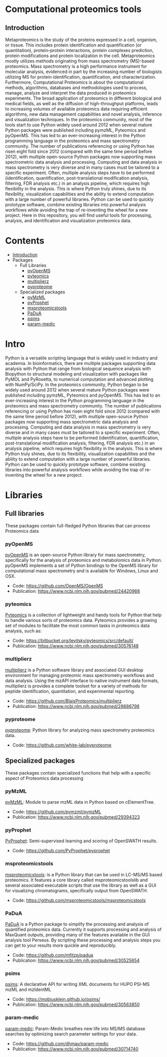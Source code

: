 # Computational proteomics tools
## Introduction

Metaproteomics is the study of the proteins expressed in a cell, organism, or tissue. This includes protein identification and quantification (or quantitation), protein–protein interactions, protein complexes prediction, protein modifications and protein localization in the cell. Metaproteomics mostly utilizes methods originating from mass spectrometry (MS)-based proteomics. Mass spectrometry is a high performance instrument for molecular analysis, evidenced in part by the increasing number of biologists utilizing MS for protein identification, quantification, and characterization. Furthermore, Computational Proteomics is about the computational methods, algorithms, databases and methodologies used to process, manage, analyze and interpret the data produced in proteomics experiments. The broad application of proteomics in different biological and medical fields, as well as the diffusion of high-throughput platforms, leads to increasing volumes of available proteomics data requiring efficient algorithms, new data management capabilities and novel analysis, inference and visualization techniques. 
In the proteomics community, most of the tools start to use Python widely used around 2012 when several mature Python packages were published including pymzML, Pyteomics and pyOpenMS. This has led to an ever-increasing interest in the Python programming language in the proteomics and mass spectrometry community. The number of publications referencing or using Python has risen eight fold since 2012 (compared with the same time period before 2012), with multiple open-source Python packages now supporting mass spectrometric data analysis and processing. Computing and data analysis in mass spectrometry is very diverse and in many cases must be tailored to a specific experiment. Often, multiple analysis steps have to be performed (identification, quantification, post-translational modification analysis, filtering, FDR analysis etc.) in an analysis pipeline, which requires high flexibility in the analysis. This is where Python truly shines, due to its flexibility, visualization capabilities and the ability to extend computation with a large number of powerful libraries. Python can be used to quickly prototype software, combine existing libraries into powerful analysis workflows while avoiding the trap of re-inventing the wheel for a new project.
Here in this repository, you will find useful tools for processing, analysis, and identification and visualization proteomics data.


# Contents

* [Introduction](#intro)
* Packages
  * Full Libraries
    * [pyOpenMS](#pyOpenMS)
    * [pyteomics](#pyteomics)
    * [multiplierz](#multiplierz)
    * [pyproteome](#pyproteome)
  * Specialized packages
    * [pyMzML](#pyMzML)
    * [pyProphet](#pyProphet)
    * [msproteomicstools](#msproteomicstools)
    * [PaDuA](#PaDuA)
    * [psims](#psims)    
    * [param-medic](#param-medic)    

<a name="intro"></a>
# Intro

Python is a versatile scripting language that is widely used in industry and academia. In bioinformatics, there are multiple packages supporting data analysis with Python that range from biological sequence analysis with Biopython to structural modeling and visualization with packages like PyMOL and PyRosetta, to numerical computation and advanced plotting with NumPy/SciPy. In the proteomics community, Python began to be widely used around 2012 when several mature Python packages were published including pymzML, Pyteomics and pyOpenMS. This has led to an ever-increasing interest in the Python programming language in the proteomics and mass spectrometry community. The number of publications referencing or using Python has risen eight fold since 2012 (compared with the same time period before 2012), with multiple open-source Python packages now supporting mass spectrometric data analysis and processing. Computing and data analysis in mass spectrometry is very diverse and in many cases must be tailored to a specific experiment. Often, multiple analysis steps have to be performed (identification, quantification, post-translational modification analysis, filtering, FDR analysis etc.) in an analysis pipeline, which requires high flexibility in the analysis. This is where Python truly shines, due to its flexibility, visualization capabilities and the ability to extend computation with a large number of powerful libraries. Python can be used to quickly prototype software, combine existing libraries into powerful analysis workflows while avoiding the trap of re-inventing the wheel for a new project.

# Libraries

## Full libraries

These packages contain full-fledged Python libraries that can process Proteomics data

<a name="pyOpenMS"></a>
### pyOpenMS

[pyOpenMS](https://pyopenms.readthedocs.io/en/latest/) is an open-source Python library for mass spectrometry, specifically for the analysis of proteomics and metabolomics data in Python. pyOpenMS implements a set of Python bindings to the OpenMS library for computational mass spectrometry and is available for Windows, Linux and OSX.

* Code: https://github.com/OpenMS/OpenMS
* Publication: https://www.ncbi.nlm.nih.gov/pubmed/24420968

<a name="pyteomics"></a>
### pyteomics

[Pyteomics](https://pyteomics.readthedocs.io/en/latest/) is a collection of lightweight and handy tools for Python that help to handle various sorts of proteomics data. Pyteomics provides a growing set of modules to facilitate the most common tasks in proteomics data analysis, such as:

* Code: https://bitbucket.org/levitsky/pyteomics/src/default/
* Publication: https://www.ncbi.nlm.nih.gov/pubmed/30576148

<a name="multiplierz"></a>
### multiplierz
[multiplierz](https://github.com/BlaisProteomics/multiplierz) is a Python software library and associated GUI desktop environment for managing proteomic mass spectrometry workflows and data analysis. Using the mzAPI interface to native instrument data formats, multiplierz is provides a complete toolset for a variety of methods for peptide identification, quantitation, and experimental reporting.

* Code: https://github.com/BlaisProteomics/multiplierz
* Publication: https://www.ncbi.nlm.nih.gov/pubmed/28686798

<a name="pyproteome"></a>
### pyproteome

[pyproteome](https://github.com/white-lab/pyproteome): Python library for analyzing mass spectrometry proteomics data.

* Code: https://github.com/white-lab/pyproteome

## Specialized packages

These packages contain specialized functions that help with a specific aspect of Proteomics data processing

<a name="pyMzML"></a>
### pyMzML

[pyMzML](https://pymzml.readthedocs.io/en/latest/): Module to parse mzML data in Python based on cElementTree.

* Code: https://github.com/pymzml/pymzML
* Publication: https://www.ncbi.nlm.nih.gov/pubmed/29394323

<a name="pyProphet"></a>
### pyProphet

[PyProphet](https://github.com/PyProphet/pyprophet): Semi-supervised learning and scoring of OpenSWATH results.

* Code: https://github.com/PyProphet/pyprophet

<a name="msproteomicstools"></a>
### msproteomicstools

[msproteomicstools](http://msproteomicstools.roestlab.org/): is a Python library that can be used in LC-MS/MS based proteomics. It features a core library called msproteomicstoolslib and several associated executable scripts that use the library as well as a GUI for visualizing chromatograms, specifically output from OpenSWATH.

* Code: https://github.com/msproteomicstools/msproteomicstools

<a name="PaDuA"></a>
### PaDuA
[PaDuA](https://padua.readthedocs.io/en/latest/) is a Python package to simplify the processing and analysis of quantified proteomics data. Currently it supports processing and analysis of MaxQuant outputs, providing many of the features available in the GUI analysis tool Perseus. By scripting these processing and analysis steps you can get to your results more quickle and reproducibly.

* Code: https://github.com/mfitzp/padua
* Publication: https://www.ncbi.nlm.nih.gov/pubmed/30525654

<a name="psims"></a>
### psims

[psims](https://mobiusklein.github.io/psims/docs/build/html/): A declarative API for writing XML documents for HUPO PSI-MS mzML and mzIdentML

* Code: https://mobiusklein.github.io/psims/
* Publication: https://www.ncbi.nlm.nih.gov/pubmed/30563850

<a name="param-medic"></a>
### param-medic

[param-medic](https://github.com/dhmay/param-medic): Param-Medic breathes new life into MS/MS database searches by optimizing search parameter settings for your data.

* Code: https://github.com/dhmay/param-medic
* Publication: https://www.ncbi.nlm.nih.gov/pubmed/30714740
